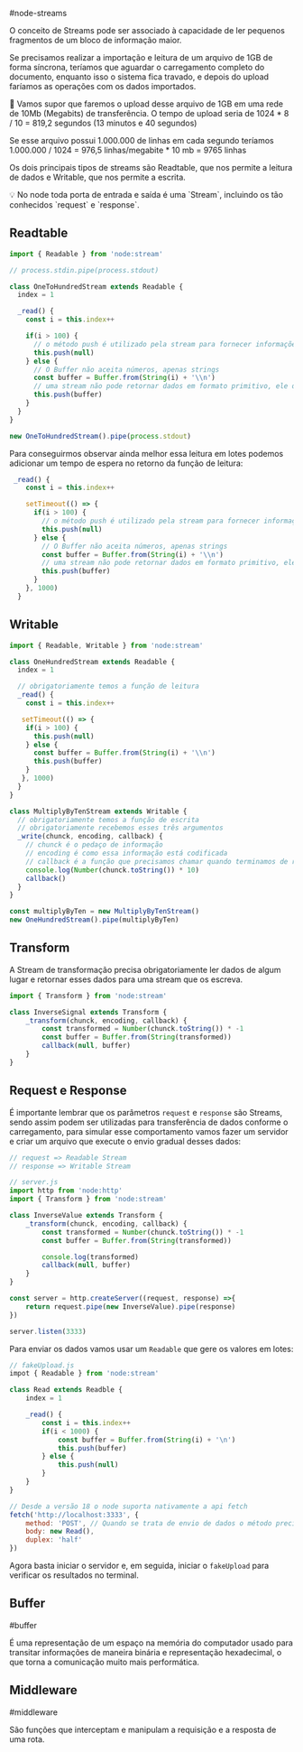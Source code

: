 #node-streams 

O conceito de Streams pode ser associado à capacidade de ler pequenos fragmentos de um bloco de informação maior.

Se precisamos realizar a importação e leitura de um arquivo de 1GB de forma síncrona, teríamos que aguardar o carregamento completo do documento, enquanto isso o sistema fica travado, e depois do upload faríamos as operações com os dados importados.

🧠 Vamos supor que faremos o upload desse arquivo de 1GB em uma rede de 10Mb (Megabits) de transferência. O tempo de upload seria de 1024 * 8 / 10 = 819,2 segundos (13 minutos e 40 segundos)

Se esse arquivo possui 1.000.000 de linhas em cada segundo teríamos 1.000.000 / 1024 = 976,5 linhas/megabite * 10 mb = 9765 linhas

Os dois principais tipos de streams são Readtable, que nos permite a leitura de dados e Writable, que nos permite a escrita.

<aside> 💡 No node toda porta de entrada e saída é uma `Stream`, incluindo os tão conhecidos `request` e `response`.

</aside>

## Readtable

```jsx
import { Readable } from 'node:stream'

// process.stdin.pipe(process.stdout)

class OneToHundredStream extends Readable {
  index = 1

  _read() {
    const i = this.index++

    if(i > 100) {
      // o método push é utilizado pela stream para fornecer informações para quem está utlizando a stream
      this.push(null)
    } else {
      // O Buffer não aceita números, apenas strings
      const buffer = Buffer.from(String(i) + '\\n')
      // uma stream não pode retornar dados em formato primitivo, ele deve estar em Buffer
      this.push(buffer)
    }
  }
}

new OneToHundredStream().pipe(process.stdout)
```

Para conseguirmos observar ainda melhor essa leitura em lotes podemos adicionar um tempo de espera no retorno da função de leitura:

```jsx
 _read() {
    const i = this.index++

    setTimeout(() => {
      if(i > 100) {
        // o método push é utilizado pela stream para fornecer informações para quem está utlizando a stream
        this.push(null)
      } else {
        // O Buffer não aceita números, apenas strings
        const buffer = Buffer.from(String(i) + '\\n')
        // uma stream não pode retornar dados em formato primitivo, ele deve estar em Buffer
        this.push(buffer)
      }
    }, 1000)
  }
```

## Writable

```jsx
import { Readable, Writable } from 'node:stream'

class OneHundredStream extends Readable {
  index = 1

  // obrigatoriamente temos a função de leitura
  _read() {
    const i = this.index++

   setTimeout(() => {
    if(i > 100) {
      this.push(null)
    } else {
      const buffer = Buffer.from(String(i) + '\\n')
      this.push(buffer)
    }
   }, 1000)
  }
}

class MultiplyByTenStream extends Writable {
  // obrigatoriamente temos a função de escrita
  // obrigatoriamente recebemos esses três argumentos
  _write(chunck, encoding, callback) {
    // chunck é o pedaço de informação
    // encoding é como essa informação está codificada
    // callback é a função que precisamos chamar quando terminamos de realizar as operações com o bloco de dado recebido
    console.log(Number(chunck.toString()) * 10)
    callback()
  }
}

const multiplyByTen = new MultiplyByTenStream()
new OneHundredStream().pipe(multiplyByTen)
```

## Transform

A Stream de transformação precisa obrigatoriamente ler dados de algum lugar e retornar esses dados para uma stream que os escreva.

```javascript
import { Transform } from 'node:stream'

class InverseSignal extends Transform {
	_transform(chunck, encoding, callback) {
		const transformed = Number(chunck.toString()) * -1
		const buffer = Buffer.from(String(transformed))
		callback(null, buffer)
	}
}
```

## Request e Response
É importante lembrar que os parâmetros `request` e `response` são Streams, sendo assim podem ser utilizadas para transferência de dados conforme o carregamento, para simular esse comportamento vamos fazer um servidor e criar um arquivo que execute o envio gradual desses dados:

```javascript
// request => Readable Stream
// response => Writable Stream

// server.js
import http from 'node:http'
import { Transform } from 'node:stream'

class InverseValue extends Transform {
	_transform(chunck, encoding, callback) {
		const transformed = Number(chunck.toString()) * -1
		const buffer = Buffer.from(String(transformed))

		console.log(transformed)
		callback(null, buffer)
	}
}

const server = http.createServer((request, response) =>{
	return request.pipe(new InverseValue).pipe(response)
})

server.listen(3333)
```

Para enviar os dados vamos usar um `Readable` que gere os valores em lotes:

```javascript
// fakeUpload.js
impot { Readable } from 'node:stream'

class Read extends Readble {
	index = 1

	_read() {
		const i = this.index++
		if(i < 1000) {
			const buffer = Buffer.from(String(i) + '\n')
			this.push(buffer)
		} else {
			this.push(null)
		}
	}
}

// Desde a versão 18 o node suporta nativamente a api fetch
fetch('http://localhost:3333', {
	method: 'POST', // Quando se trata de envio de dados o método precisa ser POST ou PUT
	body: new Read(),
	duplex: 'half'	
})
```

Agora basta iniciar o servidor e, em seguida, iniciar o `fakeUpload` para verificar os resultados no terminal.

## Buffer
#buffer

É uma representação de um espaço na memória do computador usado para transitar informações de maneira binária e representação hexadecimal, o que torna a comunicação muito mais performática.

## Middleware
#middleware

São funções que interceptam e manipulam a requisição e a resposta de uma rota.
